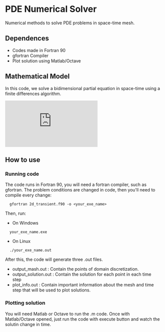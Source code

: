 # PDE Numerical Solver
Numerical methods to solve PDE problems in space-time mesh.

## Dependences
  * Codes made in Fortran 90
  * gfortran Compiler
  * Plot solution using Matlab/Octave
  
## Mathematical Model
  In this code, we solve a bidimensional partial equation in space-time using a finite differences algorithm. 
  
  ![equation 1](https://latex.codecogs.com/gif.latex?%5Cnabla%20%5Ccdot%20%5Cleft%28%20k%20%5Cnabla%20u%20%5Cright%29%20&plus;%20%5Cnabla%28vu%29%20&plus;%20%5Csigma%20u%20%3D%20f%28x%2Cy%29%20&plus;%20%5Cdisplaystyle%20%5Cfrac%7B%5Cpartial%20u%7D%7B%5Cpartial%20t%7D)
 
## How to use
### Running code
  The code runs in Fortran 90, you will need a fortran compiler, such as gfortran.
  The problem conditions are changed in code, then you'll need to compile every change:
  
  ```
    gfortran 2d_transient.f90 -o <your_exe_name>
  ```
  
  Then, run:
  
  * On Windows
  ```
    your_exe_name.exe
  ```
  * On Linux 
  ```
    ./your_exe_name.out
  ```
  
 After this, the code will generate three .out files.
 * output_mash.out : 
 Contain the points of domain discretization. 
 * output_solution.out :
 Contain the solution for each point in each time step
 * plot_info.out :
 Contain important information about the mesh and time step that will be used to plot solutions.
 
 ### Plotting solution
You will need Matlab or Octave to run the .m code. 
     Once with Matlab/Octave opened, just run the code with execute button 
     and watch the solutin change in time.
